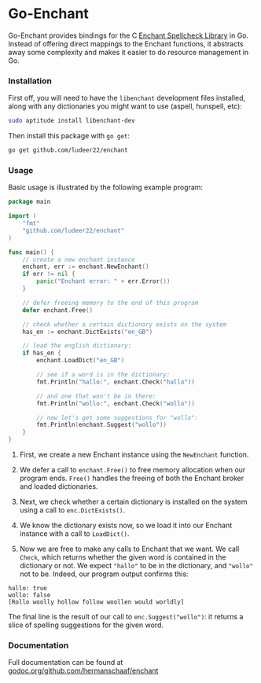 Go-Enchant
==========

Go-Enchant provides bindings for the C [Enchant Spellcheck Library](http://www.abisource.com/projects/enchant/) in Go. Instead of offering direct mappings to the Enchant functions, it abstracts away some complexity and makes it easier to do resource management in Go.

### Installation

First off, you will need to have the `libenchant` development files installed, along with any dictionaries you might want to use (aspell, hunspell, etc):

```bash
sudo aptitude install libenchant-dev
```

Then install this package with `go get`:

```bash
go get github.com/ludeer22/enchant
```

### Usage

Basic usage is illustrated by the following example program:

```go
package main

import (
	"fmt"
	"github.com/ludeer22/enchant"
)

func main() {
	// create a new enchant instance
	enchant, err := enchant.NewEnchant()
	if err != nil {
		panic("Enchant error: " + err.Error())
	}

	// defer freeing memory to the end of this program
	defer enchant.Free()

	// check whether a certain dictionary exists on the system
	has_en := enchant.DictExists("en_GB")

	// load the english dictionary:
	if has_en {
		enchant.LoadDict("en_GB")

		// see if a word is in the dictionary:
		fmt.Println("hallo:", enchant.Check("hallo"))

		// and one that won't be in there:
		fmt.Println("wollo:", enchant.Check("wollo"))

		// now let's get some suggestions for "wollo":
		fmt.Println(enchant.Suggest("wollo"))
	}
}
```

1.  First, we create a new Enchant instance using the `NewEnchant` function.

2.  We defer a call to `enchant.Free()` to free memory allocation when our program ends. `Free()` handles the freeing of both the Enchant broker and loaded dictionaries.

3.  Next, we check whether a certain dictionary is installed on the system using a call to `enc.DictExists()`.

4.  We know the dictionary exists now, so we load it into our Enchant instance with a call to `LoadDict()`.

5.  Now we are free to make any calls to Enchant that we want. We call `Check`, which returns whether the given word is contained in the dictionary or not. We expect `"hallo"` to be in the dictionary, and `"wollo"` not to be. Indeed, our program output confirms this:

```
hallo: true
wollo: false
[Rollo woolly hollow follow woollen would worldly]
```

The final line is the result of our call to `enc.Suggest("wollo")`: it returns a slice of spelling suggestions for the given word.

### Documentation

Full documentation can be found at [godoc.org/github.com/hermanschaaf/enchant](http://godoc.org/github.com/hermanschaaf/enchant)
